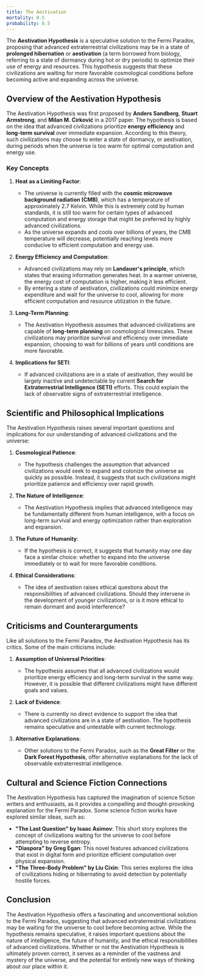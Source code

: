 ```yaml
---
title: The Aestivation
mortality: 0.5
probability: 0.5
---
```


The **Aestivation Hypothesis** is a speculative solution to the Fermi Paradox, proposing that advanced extraterrestrial civilizations may be in a state of **prolonged hibernation** or **aestivation** (a term borrowed from biology, referring to a state of dormancy during hot or dry periods) to optimize their use of energy and resources. This hypothesis suggests that these civilizations are waiting for more favorable cosmological conditions before becoming active and expanding across the universe.

## Overview of the Aestivation Hypothesis

The Aestivation Hypothesis was first proposed by **Anders Sandberg**, **Stuart Armstrong**, and **Milan M. Ćirković** in a 2017 paper. The hypothesis is based on the idea that advanced civilizations prioritize **energy efficiency** and **long-term survival** over immediate expansion. According to this theory, such civilizations may choose to enter a state of dormancy, or aestivation, during periods when the universe is too warm for optimal computation and energy use.

### Key Concepts

1. **Heat as a Limiting Factor**:
   - The universe is currently filled with the **cosmic microwave background radiation (CMB)**, which has a temperature of approximately 2.7 Kelvin. While this is extremely cold by human standards, it is still too warm for certain types of advanced computation and energy storage that might be preferred by highly advanced civilizations.
   - As the universe expands and cools over billions of years, the CMB temperature will decrease, potentially reaching levels more conducive to efficient computation and energy use.

2. **Energy Efficiency and Computation**:
   - Advanced civilizations may rely on **Landauer's principle**, which states that erasing information generates heat. In a warmer universe, the energy cost of computation is higher, making it less efficient.
   - By entering a state of aestivation, civilizations could minimize energy expenditure and wait for the universe to cool, allowing for more efficient computation and resource utilization in the future.

3. **Long-Term Planning**:
   - The Aestivation Hypothesis assumes that advanced civilizations are capable of **long-term planning** on cosmological timescales. These civilizations may prioritize survival and efficiency over immediate expansion, choosing to wait for billions of years until conditions are more favorable.

4. **Implications for SETI**:
   - If advanced civilizations are in a state of aestivation, they would be largely inactive and undetectable by current **Search for Extraterrestrial Intelligence (SETI)** efforts. This could explain the lack of observable signs of extraterrestrial intelligence.

## Scientific and Philosophical Implications

The Aestivation Hypothesis raises several important questions and implications for our understanding of advanced civilizations and the universe:

1. **Cosmological Patience**:
   - The hypothesis challenges the assumption that advanced civilizations would seek to expand and colonize the universe as quickly as possible. Instead, it suggests that such civilizations might prioritize patience and efficiency over rapid growth.

2. **The Nature of Intelligence**:
   - The Aestivation Hypothesis implies that advanced intelligence may be fundamentally different from human intelligence, with a focus on long-term survival and energy optimization rather than exploration and expansion.

3. **The Future of Humanity**:
   - If the hypothesis is correct, it suggests that humanity may one day face a similar choice: whether to expand into the universe immediately or to wait for more favorable conditions.

4. **Ethical Considerations**:
   - The idea of aestivation raises ethical questions about the responsibilities of advanced civilizations. Should they intervene in the development of younger civilizations, or is it more ethical to remain dormant and avoid interference?

## Criticisms and Counterarguments

Like all solutions to the Fermi Paradox, the Aestivation Hypothesis has its critics. Some of the main criticisms include:

1. **Assumption of Universal Priorities**:
   - The hypothesis assumes that all advanced civilizations would prioritize energy efficiency and long-term survival in the same way. However, it is possible that different civilizations might have different goals and values.

2. **Lack of Evidence**:
   - There is currently no direct evidence to support the idea that advanced civilizations are in a state of aestivation. The hypothesis remains speculative and untestable with current technology.

3. **Alternative Explanations**:
   - Other solutions to the Fermi Paradox, such as the **Great Filter** or the **Dark Forest Hypothesis**, offer alternative explanations for the lack of observable extraterrestrial intelligence.

## Cultural and Science Fiction Connections

The Aestivation Hypothesis has captured the imagination of science fiction writers and enthusiasts, as it provides a compelling and thought-provoking explanation for the Fermi Paradox. Some science fiction works have explored similar ideas, such as:

- **"The Last Question" by Isaac Asimov**: This short story explores the concept of civilizations waiting for the universe to cool before attempting to reverse entropy.
- **"Diaspora" by Greg Egan**: This novel features advanced civilizations that exist in digital form and prioritize efficient computation over physical expansion.
- **"The Three-Body Problem" by Liu Cixin**: This series explores the idea of civilizations hiding or hibernating to avoid detection by potentially hostile forces.

## Conclusion

The Aestivation Hypothesis offers a fascinating and unconventional solution to the Fermi Paradox, suggesting that advanced extraterrestrial civilizations may be waiting for the universe to cool before becoming active. While the hypothesis remains speculative, it raises important questions about the nature of intelligence, the future of humanity, and the ethical responsibilities of advanced civilizations. Whether or not the Aestivation Hypothesis is ultimately proven correct, it serves as a reminder of the vastness and mystery of the universe, and the potential for entirely new ways of thinking about our place within it.
